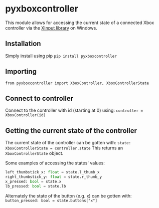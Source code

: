 # pyxboxcontroller
This module allows for accessing the current state of a connected Xbox controller via the [XInput library](https://learn.microsoft.com/en-gb/windows/win32/xinput/getting-started-with-xinput?redirectedfrom=MSDN#getting-controller-state) on Windows.

## Installation
Simply install using pip
`pip install pyxboxcontroller`

## Importing
`from pyxboxcontroller import XboxController, XboxControllerState`

## Connect to controller
Connect to the controller with id (starting at 0) using:
`controller = XboxController(id)`
## Getting the current state of the controller
The current state of the controller can be gotten with:
`state: XboxControllerState = controller.state`
This returns an `XboxControllerState` object.


Some examples of accessing the states' values:
```python
left_thumbstick_x: float = state.l_thumb_x
right_thumbstick_y: float = state.r_thumb_y
x_pressed: bool = state.x
lb_pressed: bool = state.lb
```

Alternately the state of the button (e.g. x) can be gotten with:
` button_pressed: bool = state.buttons["x"]`
